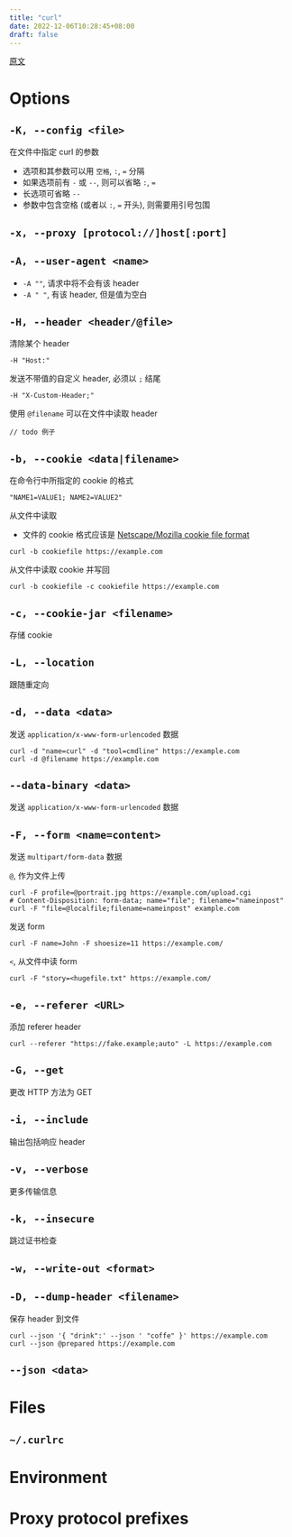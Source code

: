```yaml
---
title: "curl"
date: 2022-12-06T10:28:45+08:00
draft: false
---
```


[原文](https://curl.se/docs/manpage.html)

# Options

## `-K, --config <file>`

在文件中指定 curl 的参数

- 选项和其参数可以用 `空格`, `:`, `=` 分隔
- 如果选项前有 `-` 或 `--`, 则可以省略 `:`, `=`
- 长选项可省略 `--`
- 参数中包含空格 (或者以 `:`, `=` 开头), 则需要用引号包围

## `-x, --proxy [protocol://]host[:port]`

## `-A, --user-agent <name>`

- `-A ""`, 请求中将不会有该 header
- `-A " "`, 有该 header, 但是值为空白

## `-H, --header <header/@file>`

清除某个 header
```
-H "Host:"
```

发送不带值的自定义 header, 必须以 `;` 结尾
```
-H "X-Custom-Header;"
```

使用 `@filename` 可以在文件中读取 header
```
// todo 例子
```

## `-b, --cookie <data|filename>`

在命令行中所指定的 cookie 的格式
```
"NAME1=VALUE1; NAME2=VALUE2"
```

从文件中读取
- 文件的 cookie 格式应该是 [Netscape/Mozilla cookie file format](https://everything.curl.dev/http/cookies/fileformat)
```shell
curl -b cookiefile https://example.com
```

从文件中读取 cookie 并写回
```shell
curl -b cookiefile -c cookiefile https://example.com
```

## `-c, --cookie-jar <filename>`

存储 cookie



## `-L, --location`

跟随重定向



## `-d, --data <data>`

发送 `application/x-www-form-urlencoded` 数据
```shell
curl -d "name=curl" -d "tool=cmdline" https://example.com
curl -d @filename https://example.com
```

## `--data-binary <data>`

发送 `application/x-www-form-urlencoded` 数据



## `-F, --form <name=content>`

发送 `multipart/form-data` 数据

`@`, 作为文件上传
```shell
curl -F profile=@portrait.jpg https://example.com/upload.cgi
# Content-Disposition: form-data; name="file"; filename="nameinpost"
curl -F "file=@localfile;filename=nameinpost" example.com
```

发送 form
```shell
curl -F name=John -F shoesize=11 https://example.com/
```

`<`, 从文件中读 form
```shell
curl -F "story=<hugefile.txt" https://example.com/
```



## `-e, --referer <URL>`

添加 referer header
```shell
curl --referer "https://fake.example;auto" -L https://example.com
```



## `-G, --get`

更改 HTTP 方法为 GET



## `-i, --include`

输出包括响应 header



## `-v, --verbose`

更多传输信息



## `-k, --insecure`

跳过证书检查



## `-w, --write-out <format>`



## `-D, --dump-header <filename>`

保存 header 到文件
```shell
curl --json '{ "drink":' --json ' "coffe" }' https://example.com
curl --json @prepared https://example.com
```


## `--json <data>`


# Files

## `~/.curlrc`

# Environment

# Proxy protocol prefixes